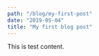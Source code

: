 ```yaml
---
path: "/blog/my-first-post"
date: "2019-05-04"
title: "My first blog post"
---
```


This is test content.
